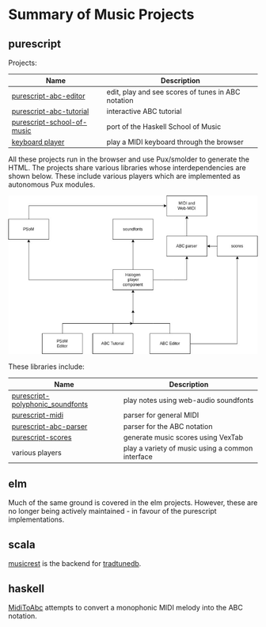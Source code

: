 Summary of Music Projects
=========================

purescript
----------

Projects:

| Name                       | Description                                        |
| -----------------------    | -------------------------------------------------- |
| [purescript-abc-editor](https://github.com/newlandsvalley/purescript-abc-editor)   | edit, play and see scores of tunes in ABC notation    |
| [purescript-abc-tutorial](https://github.com/newlandsvalley/purescript-abc-tutorial)    | interactive ABC tutorial                           |
| [purescript-school-of-music](https://github.com/newlandsvalley/purescript-school-of-music) | port of the Haskell School of Music |
| [keyboard player](https://github.com/newlandsvalley/purescript-midi/tree/master/examples/keyboard)            | play a MIDI keyboard through the browser  |

All these projects run in the browser and use Pux/smolder to generate the HTML. The projects share various libraries whose interdependencies are shown below. These include various players which are implemented as autonomous Pux modules. 

![dependencies](https://github.com/newlandsvalley/music-projects/blob/master/ps-dependencies.jpg)

These libraries include:

| Name                             | Description                                        |
| -------------------------------- | -------------------------------------------------- |
| [purescript-polyphonic_soundfonts](https://github.com/newlandsvalley/purescript-polyphonic-soundfonts) | play notes using web-audio soundfonts              |
| [purescript-midi](https://github.com/newlandsvalley/purescript-midi)                  | parser for general MIDI                            |
| [purescript-abc-parser](https://github.com/newlandsvalley/purescript-abc-parser)            | parser for the ABC notation                        |
| [purescript-scores](https://github.com/newlandsvalley/purescript-scores)                | generate music scores using VexTab                 |
| various players                  | play a variety of music using a common interface   |


elm
---

Much of the same ground is covered in the elm projects.  However, these are no longer being actively maintained - in favour of the purescript implementations.

scala
-----

[musicrest](https://github.com/newlandsvalley/musicrest) is the backend for [tradtunedb](http://www.tradtunedb.org.uk/).

haskell
-------

[MidiToAbc](https://github.com/newlandsvalley/MidiToAbc) attempts to convert a monophonic MIDI melody into the ABC notation.